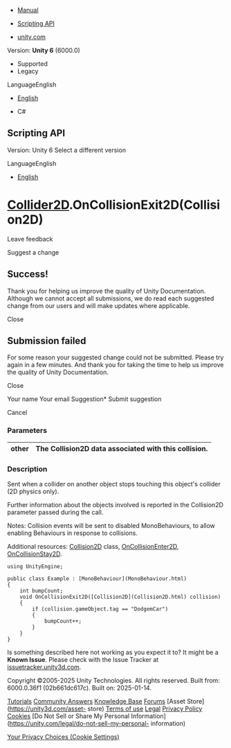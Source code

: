 [ ]()

  * [Manual](../Manual/index.html)
  * [Scripting API](../ScriptReference/index.html)

  * [unity.com](https://unity.com/)

Version: **Unity 6** (6000.0)

  * Supported
  * Legacy

LanguageEnglish

  * [English]()

  * C#

[ ](https://docs.unity3d.com)

## Scripting API

Version: Unity 6 Select a different version

LanguageEnglish

  * [English]()

#  [Collider2D](Collider2D.html).OnCollisionExit2D(Collision2D)

Leave feedback

Suggest a change

## Success!

Thank you for helping us improve the quality of Unity Documentation. Although
we cannot accept all submissions, we do read each suggested change from our
users and will make updates where applicable.

Close

## Submission failed

For some reason your suggested change could not be submitted. Please <a>try
again</a> in a few minutes. And thank you for taking the time to help us
improve the quality of Unity Documentation.

Close

Your name Your email Suggestion* Submit suggestion

Cancel

[ ]()

### Parameters

other | The Collision2D data associated with this collision.  
---|---  
  
### Description

Sent when a collider on another object stops touching this object's collider
(2D physics only).

Further information about the objects involved is reported in the Collision2D
parameter passed during the call.  
  
Notes: Collision events will be sent to disabled MonoBehaviours, to allow
enabling Behaviours in response to collisions.  
  
Additional resources: [Collision2D](Collision2D.html) class,
[OnCollisionEnter2D](Collider2D.OnCollisionEnter2D.html),
[OnCollisionStay2D](Collider2D.OnCollisionStay2D.html).

    
    
    using UnityEngine;  
      
    public class Example : [MonoBehaviour](MonoBehaviour.html)
    {
        int bumpCount;
        void OnCollisionExit2D([Collision2D](Collision2D.html) collision)
        {
            if (collision.gameObject.tag == "DodgemCar")
            {
                bumpCount++;
            }
        }
    }
    

Is something described here not working as you expect it to? It might be a
**Known Issue**. Please check with the Issue Tracker at
[issuetracker.unity3d.com](https://issuetracker.unity3d.com).

Copyright ©2005-2025 Unity Technologies. All rights reserved. Built from:
6000.0.36f1 (02b661dc617c). Built on: 2025-01-14.

[Tutorials](https://unity3d.com/learn) [Community
Answers](https://answers.unity3d.com) [Knowledge
Base](https://support.unity3d.com/hc/en-us)
[Forums](https://forum.unity3d.com) [Asset Store](https://unity3d.com/asset-
store) [Terms of use](https://docs.unity3d.com/Manual/TermsOfUse.html)
[Legal](https://unity.com/legal) [Privacy
Policy](https://unity.com/legal/privacy-policy)
[Cookies](https://unity.com/legal/cookie-policy) [Do Not Sell or Share My
Personal Information](https://unity.com/legal/do-not-sell-my-personal-
information)

[Your Privacy Choices (Cookie Settings)](javascript:void\(0\);)

